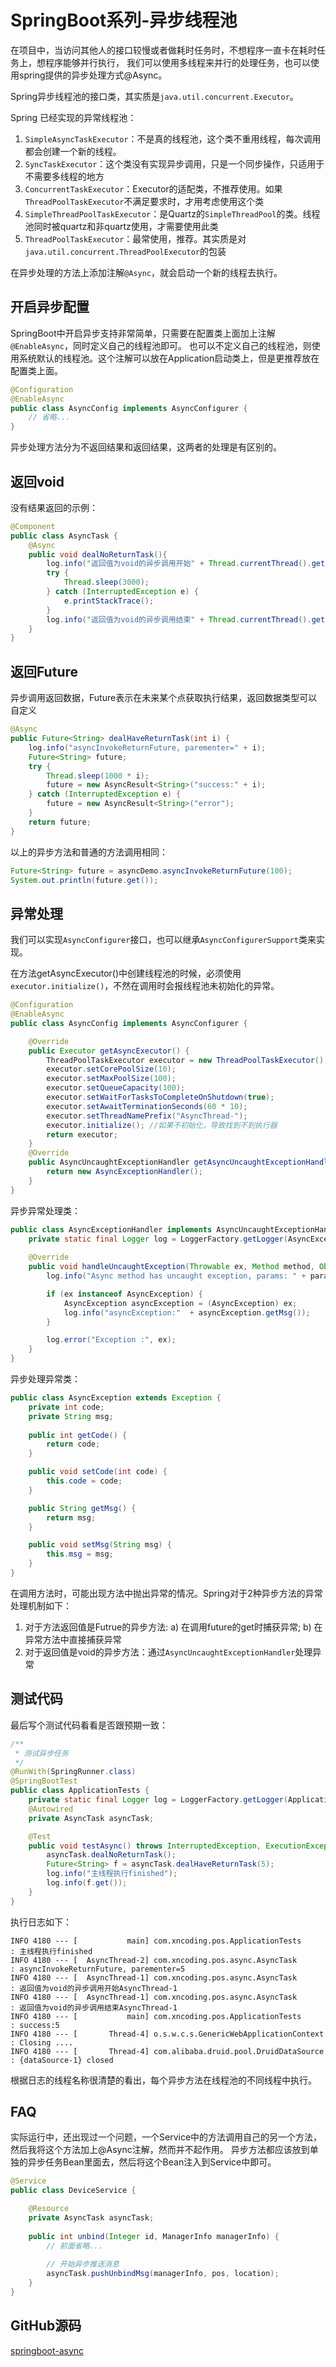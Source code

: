 # SpringBoot系列-异步线程池

在项目中，当访问其他人的接口较慢或者做耗时任务时，不想程序一直卡在耗时任务上，想程序能够并行执行，
我们可以使用多线程来并行的处理任务，也可以使用spring提供的异步处理方式@Async。

Spring异步线程池的接口类，其实质是`java.util.concurrent.Executor`。

Spring 已经实现的异常线程池：

1. `SimpleAsyncTaskExecutor`：不是真的线程池，这个类不重用线程，每次调用都会创建一个新的线程。 
2. `SyncTaskExecutor`：这个类没有实现异步调用，只是一个同步操作，只适用于不需要多线程的地方 
3. `ConcurrentTaskExecutor`：Executor的适配类，不推荐使用。如果`ThreadPoolTaskExecutor`不满足要求时，才用考虑使用这个类 
4. `SimpleThreadPoolTaskExecutor`：是Quartz的`SimpleThreadPool`的类。线程池同时被quartz和非quartz使用，才需要使用此类
5. `ThreadPoolTaskExecutor`：最常使用，推荐。其实质是对`java.util.concurrent.ThreadPoolExecutor`的包装

在异步处理的方法上添加注解`@Async`，就会启动一个新的线程去执行。

## 开启异步配置

SpringBoot中开启异步支持非常简单，只需要在配置类上面加上注解`@EnableAsync`，同时定义自己的线程池即可。
也可以不定义自己的线程池，则使用系统默认的线程池。这个注解可以放在Application启动类上，但是更推荐放在配置类上面。

```java
@Configuration
@EnableAsync
public class AsyncConfig implements AsyncConfigurer {
    // 省略...
}
```

异步处理方法分为不返回结果和返回结果，这两者的处理是有区别的。

## 返回void

没有结果返回的示例：

```java
@Component
public class AsyncTask {
    @Async
    public void dealNoReturnTask(){
        log.info("返回值为void的异步调用开始" + Thread.currentThread().getName());
        try {
            Thread.sleep(3000);
        } catch (InterruptedException e) {
            e.printStackTrace();
        }
        log.info("返回值为void的异步调用结束" + Thread.currentThread().getName());
    }
}
```

## 返回Future

异步调用返回数据，Future表示在未来某个点获取执行结果，返回数据类型可以自定义

```java
@Async
public Future<String> dealHaveReturnTask(int i) {
    log.info("asyncInvokeReturnFuture, parementer=" + i);
    Future<String> future;
    try {
        Thread.sleep(1000 * i);
        future = new AsyncResult<String>("success:" + i);
    } catch (InterruptedException e) {
        future = new AsyncResult<String>("error");
    }
    return future;
}
```

以上的异步方法和普通的方法调用相同：

```java
Future<String> future = asyncDemo.asyncInvokeReturnFuture(100);
System.out.println(future.get());
```

## 异常处理

我们可以实现`AsyncConfigurer`接口，也可以继承`AsyncConfigurerSupport`类来实现。

在方法getAsyncExecutor()中创建线程池的时候，必须使用 `executor.initialize()`，不然在调用时会报线程池未初始化的异常。

```java
@Configuration
@EnableAsync
public class AsyncConfig implements AsyncConfigurer {

    @Override
    public Executor getAsyncExecutor() {
        ThreadPoolTaskExecutor executor = new ThreadPoolTaskExecutor();
        executor.setCorePoolSize(10);
        executor.setMaxPoolSize(100);
        executor.setQueueCapacity(100);
        executor.setWaitForTasksToCompleteOnShutdown(true);
        executor.setAwaitTerminationSeconds(60 * 10);
        executor.setThreadNamePrefix("AsyncThread-");
        executor.initialize(); //如果不初始化，导致找到不到执行器
        return executor;
    }
    @Override
    public AsyncUncaughtExceptionHandler getAsyncUncaughtExceptionHandler() {
        return new AsyncExceptionHandler();
    }
}
```

异步异常处理类：

```java
public class AsyncExceptionHandler implements AsyncUncaughtExceptionHandler {
    private static final Logger log = LoggerFactory.getLogger(AsyncExceptionHandler.class);
    
    @Override
    public void handleUncaughtException(Throwable ex, Method method, Object... params) {
        log.info("Async method has uncaught exception, params: " + params);

        if (ex instanceof AsyncException) {
            AsyncException asyncException = (AsyncException) ex;
            log.info("asyncException:"  + asyncException.getMsg());
        }

        log.error("Exception :", ex);
    }
}
```

异步处理异常类：

```java
public class AsyncException extends Exception {
    private int code;
    private String msg;
    
    public int getCode() {
        return code;
    }

    public void setCode(int code) {
        this.code = code;
    }

    public String getMsg() {
        return msg;
    }

    public void setMsg(String msg) {
        this.msg = msg;
    }
}
```

在调用方法时，可能出现方法中抛出异常的情况。Spring对于2种异步方法的异常处理机制如下： 

1. 对于方法返回值是Futrue的异步方法: a) 在调用future的get时捕获异常; b) 在异常方法中直接捕获异常 
2. 对于返回值是void的异步方法：通过`AsyncUncaughtExceptionHandler`处理异常

## 测试代码

最后写个测试代码看看是否跟预期一致：

```java
/**
 * 测试异步任务
 */
@RunWith(SpringRunner.class)
@SpringBootTest
public class ApplicationTests {
    private static final Logger log = LoggerFactory.getLogger(ApplicationTests.class);
    @Autowired
    private AsyncTask asyncTask;

    @Test
    public void testAsync() throws InterruptedException, ExecutionException {
        asyncTask.dealNoReturnTask();
        Future<String> f = asyncTask.dealHaveReturnTask(5);
        log.info("主线程执行finished");
        log.info(f.get());
    }
}
```

执行日志如下：

```
INFO 4180 --- [           main] com.xncoding.pos.ApplicationTests         : 主线程执行finished
INFO 4180 --- [  AsyncThread-2] com.xncoding.pos.async.AsyncTask          : asyncInvokeReturnFuture, parementer=5
INFO 4180 --- [  AsyncThread-1] com.xncoding.pos.async.AsyncTask          : 返回值为void的异步调用开始AsyncThread-1
INFO 4180 --- [  AsyncThread-1] com.xncoding.pos.async.AsyncTask          : 返回值为void的异步调用结束AsyncThread-1
INFO 4180 --- [           main] com.xncoding.pos.ApplicationTests         : success:5
INFO 4180 --- [       Thread-4] o.s.w.c.s.GenericWebApplicationContext   : Closing ....
INFO 4180 --- [       Thread-4] com.alibaba.druid.pool.DruidDataSource   : {dataSource-1} closed
```

根据日志的线程名称很清楚的看出，每个异步方法在线程池的不同线程中执行。

## FAQ

实际运行中，还出现过一个问题，一个Service中的方法调用自己的另一个方法，然后我将这个方法加上@Async注解，然而并不起作用。
异步方法都应该放到单独的异步任务Bean里面去，然后将这个Bean注入到Service中即可。

```java
@Service
public class DeviceService {

    @Resource
    private AsyncTask asyncTask;
    
    public int unbind(Integer id, ManagerInfo managerInfo) {
        // 前面省略...
        
        // 开始异步推送消息
        asyncTask.pushUnbindMsg(managerInfo, pos, location);
    }
}
```

## GitHub源码

[springboot-async](https://github.com/yidao620c/SpringBootBucket/tree/master/springboot-async)

